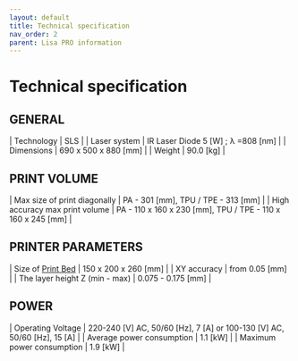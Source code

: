 ```yaml
---
layout: default
title: Technical specification
nav_order: 2
parent: Lisa PRO information
---
```

<h1> Technical specification </h1>

<h2> GENERAL </h2>

| Technology                          |          SLS                                        |
| Laser system                        |          IR Laser Diode 5 [W] ; λ =808 [nm]         |
| Dimensions                          |          690 x 500 x 880 [mm]                       |
| Weight                              |           90.0 [kg]                                 |

<h2> PRINT VOLUME </h2>

| Max size of print diagonally               |         PA - 301 [mm], TPU / TPE - 313 [mm]        |
| High accuracy max print volume             |           PA - 110 x 160 x 230 [mm], TPU / TPE - 110 x 160 x 245 [mm]        |


<h2> PRINTER PARAMETERS </h2>

| Size of <a href="glossary">Print Bed</a>                         |          150 x 200 x 260 [mm]       |
| XY accuracy                               |          from 0.05 [mm]             |
| The layer height Z (min - max)            |         0.075 - 0.175 [mm]          |


<h2> POWER </h2>
 
| Operating Voltage                  |      220-240 [V] AC, 50/60 [Hz], 7 [A] or 100-130 [V] AC, 50/60 [Hz], 15 [A]        |
| Average power consumption          |        1.1 [kW]                                                                     |
| Maximum power consumption          |        1.9 [kW]                                                                     |

